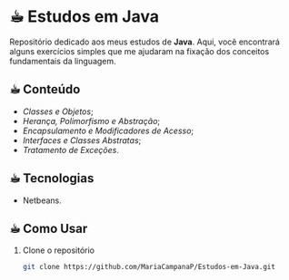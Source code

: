 # ☕︎ Estudos em Java

Repositório dedicado aos meus estudos de **Java**. Aqui, você encontrará alguns exercícios simples que me ajudaram na fixação dos conceitos fundamentais da linguagem.

## ☕︎ Conteúdo

- *Classes e Objetos*;
- *Herança, Polimorfismo e Abstração*;
- *Encapsulamento e Modificadores de Acesso*;
- *Interfaces e Classes Abstratas*;
- *Tratamento de Exceções*.

## ☕︎ Tecnologias

- Netbeans.

## ☕︎ Como Usar

1. Clone o repositório
   ```bash
   git clone https://github.com/MariaCampanaP/Estudos-em-Java.git
